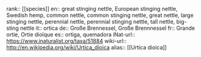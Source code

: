 

rank:: [[species]]
en:: great stinging nettle, European stinging nettle, Swedish hemp, common nettle, common stinging nettle, great nettle, large stinging nettle, perennial nettle, perennial stinging nettle, tall nettle, big-sting nettle
it:: ortica
de:: Große Brennessel, Große Brennnessel
fr:: Grande ortie, Ortie dioïque
es:: ortiga, quemadora
iNat-url:: https://www.inaturalist.org/taxa/51884
wiki-url:: http://en.wikipedia.org/wiki/Urtica_dioica
alias:: [[Urtica dioica]]